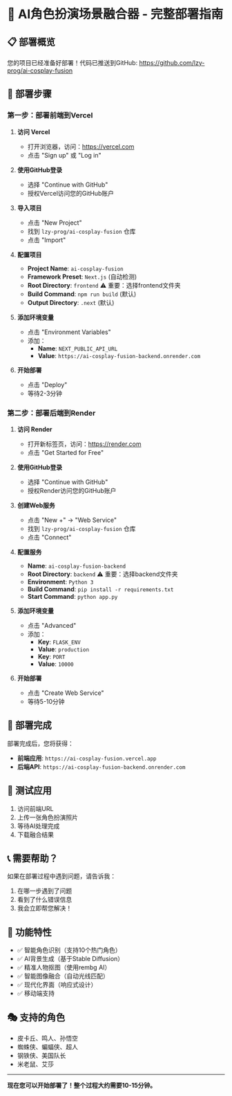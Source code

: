 # 🚀 AI角色扮演场景融合器 - 完整部署指南

## 📋 部署概览

您的项目已经准备好部署！代码已推送到GitHub: https://github.com/lzy-prog/ai-cosplay-fusion

## 🎯 部署步骤

### 第一步：部署前端到Vercel

1. **访问 Vercel**
   - 打开浏览器，访问：https://vercel.com
   - 点击 "Sign up" 或 "Log in"

2. **使用GitHub登录**
   - 选择 "Continue with GitHub"
   - 授权Vercel访问您的GitHub账户

3. **导入项目**
   - 点击 "New Project"
   - 找到 `lzy-prog/ai-cosplay-fusion` 仓库
   - 点击 "Import"

4. **配置项目**
   - **Project Name**: `ai-cosplay-fusion`
   - **Framework Preset**: `Next.js` (自动检测)
   - **Root Directory**: `frontend` ⚠️ 重要：选择frontend文件夹
   - **Build Command**: `npm run build` (默认)
   - **Output Directory**: `.next` (默认)

5. **添加环境变量**
   - 点击 "Environment Variables"
   - 添加：
     - **Name**: `NEXT_PUBLIC_API_URL`
     - **Value**: `https://ai-cosplay-fusion-backend.onrender.com`

6. **开始部署**
   - 点击 "Deploy"
   - 等待2-3分钟

### 第二步：部署后端到Render

1. **访问 Render**
   - 打开新标签页，访问：https://render.com
   - 点击 "Get Started for Free"

2. **使用GitHub登录**
   - 选择 "Continue with GitHub"
   - 授权Render访问您的GitHub账户

3. **创建Web服务**
   - 点击 "New +" → "Web Service"
   - 找到 `lzy-prog/ai-cosplay-fusion` 仓库
   - 点击 "Connect"

4. **配置服务**
   - **Name**: `ai-cosplay-fusion-backend`
   - **Root Directory**: `backend` ⚠️ 重要：选择backend文件夹
   - **Environment**: `Python 3`
   - **Build Command**: `pip install -r requirements.txt`
   - **Start Command**: `python app.py`

5. **添加环境变量**
   - 点击 "Advanced"
   - 添加：
     - **Key**: `FLASK_ENV`
     - **Value**: `production`
     - **Key**: `PORT`
     - **Value**: `10000`

6. **开始部署**
   - 点击 "Create Web Service"
   - 等待5-10分钟

## 🎉 部署完成

部署完成后，您将获得：

- **前端应用**: `https://ai-cosplay-fusion.vercel.app`
- **后端API**: `https://ai-cosplay-fusion-backend.onrender.com`

## 🧪 测试应用

1. 访问前端URL
2. 上传一张角色扮演照片
3. 等待AI处理完成
4. 下载融合结果

## 📞 需要帮助？

如果在部署过程中遇到问题，请告诉我：
1. 在哪一步遇到了问题
2. 看到了什么错误信息
3. 我会立即帮您解决！

## 🎯 功能特性

- ✅ 智能角色识别（支持10个热门角色）
- ✅ AI背景生成（基于Stable Diffusion）
- ✅ 精准人物抠图（使用rembg AI）
- ✅ 智能图像融合（自动光线匹配）
- ✅ 现代化界面（响应式设计）
- ✅ 移动端支持

## 🎭 支持的角色

- 皮卡丘、鸣人、孙悟空
- 蜘蛛侠、蝙蝠侠、超人
- 钢铁侠、美国队长
- 米老鼠、艾莎

---

**现在您可以开始部署了！整个过程大约需要10-15分钟。**
